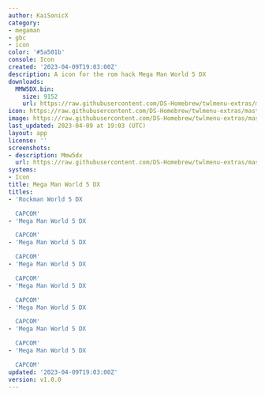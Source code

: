 ```yaml
---
author: KaiSonicX
category:
- megaman
- gbc
- icon
color: '#5a501b'
console: Icon
created: '2023-04-09T19:03:00Z'
description: A icon for the rom hack Mega Man World 5 DX
downloads:
  MMW5DX.bin:
    size: 9152
    url: https://raw.githubusercontent.com/DS-Homebrew/twlmenu-extras/master/_nds/TWiLightMenu/icons/MMW5DX.bin
icon: https://raw.githubusercontent.com/DS-Homebrew/twlmenu-extras/master/_nds/TWiLightMenu/icons/gif/MMW5DX.gif
image: https://raw.githubusercontent.com/DS-Homebrew/twlmenu-extras/master/_nds/TWiLightMenu/icons/gif/MMW5DX.gif
last_updated: 2023-04-09 at 19:03 (UTC)
layout: app
license: ''
screenshots:
- description: Mmw5dx
  url: https://raw.githubusercontent.com/DS-Homebrew/twlmenu-extras/master/_nds/TWiLightMenu/icons/gif/MMW5DX.gif
systems:
- Icon
title: Mega Man World 5 DX
titles:
- 'Rockman World 5 DX

  CAPCOM'
- 'Mega Man World 5 DX

  CAPCOM'
- 'Mega Man World 5 DX

  CAPCOM'
- 'Mega Man World 5 DX

  CAPCOM'
- 'Mega Man World 5 DX

  CAPCOM'
- 'Mega Man World 5 DX

  CAPCOM'
- 'Mega Man World 5 DX

  CAPCOM'
- 'Mega Man World 5 DX

  CAPCOM'
updated: '2023-04-09T19:03:00Z'
version: v1.0.0
---
```

